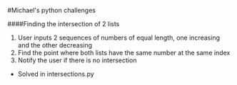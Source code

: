 #Michael's python challenges

####Finding the intersection of 2 lists
  1. User inputs 2 sequences of numbers of equal length, one increasing and the other decreasing
  2. Find the point where both lists have the same number at the same index
  3. Notify the user if there is no intersection
  
  * Solved in intersections.py
